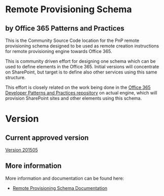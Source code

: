 # Remote Provisioning Schema
## by Office 365 Patterns and Practices
This is the Community Source Code location for the PnP remote provisioning schema designed to be used as remote 
creation instructions for remote provisioning engine towards Office 365. 

This is community driven effort for designing one schema which can be used to define elements in the Office 365. 
Initial versions will concentrate on SharePoint, but target is to define also other services using this same structure. 

This effort is closely related on the work being done in the 
[Office 365 Developer Patterns and Practices repository](https://github.com/OfficeDev/PnP) on actual engine, 
which will provision SharePoint sites and other elements using this schema. 

# Version

## Current approved version

[Version 201505](OfficeDevPnP.ProvisioningSchema/ProvisioningSchema-2015-05.xsd)

## More information
More information and documentation can be found here:

* [Remote Provisioning Schema Documentation](ProvisioningSchema-2015-05.md)


